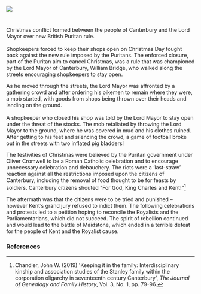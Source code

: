 <a href="https://juncture-digital.org"><img src="https://juncture-digital.org/images/ve-button.png"></a>
<param ve-config title="Plum Pudding Riots" author="Hannah Jennison" layout="vtl" 
banner="/images/banners/17c.jpg">

#

<param ve-entity title="Canterbury" eid="Q29303">
<param ve-entity title="battle of Maidstone" eid="Q4871639">

Christmas conflict formed between the people of Canterbury and the Lord Mayor over new British Puritan rule.
<br><br>
Shopkeepers forced to keep their shops open on Christmas Day fought back against the new rule imposed by the Puritans. The enforced closure, part of the Puritan aim to cancel Christmas, was a rule that was championed by the Lord Mayor of Canterbury, William Bridge, who walked along the streets encouraging shopkeepers to stay open.
<param ve-image 
       label="Canterbury High Street" 
       attribution="Palickap, via Wikimedia Commons"
       license="CC BY-SA 3.0" 
       url="https://upload.wikimedia.org/wikipedia/commons/e/ea/Canterbury%2C_High_Street_03.jpg">

As he moved through the streets, the Lord Mayor was affronted by a gathering crowd and after ordering his pikemen to remain where they were, a mob started, with goods from shops being thrown over their heads and landing on the ground.
<br><br>
A shopkeeper who closed his shop was told by the Lord Mayor to stay open under the threat of the stocks. The mob retaliated by throwing the Lord Mayor to the ground, where he was covered in mud and his clothes ruined. After getting to his feet and silencing the crowd, a game of football broke out in the streets with two inflated pig bladders!
<param ve-image 
       label="A pikeman" 
       license="Public domain" 
       url="https://upload.wikimedia.org/wikipedia/commons/5/5d/Officer_of_pikemen.jpg">

The festivities of Christmas were believed by the Puritan government under Oliver Cromwell to be a Roman Catholic celebration and to encourage unnecessary celebration and debauchery. The riots were a ‘last-straw’ reaction against all the restrictions imposed upon the citizens of Canterbury, including the removal of food thought to be for feasts by soldiers. Canterbury citizens shouted "For God, King Charles and Kent!"[^ref1]
<param ve-image url="https://upload.wikimedia.org/wikipedia/commons/2/24/Oliver_Cromwell_by_Samuel_Cooper.jpg" label="Oliver Cromwell" attribution="After Samuel Cooper, Public domain, via Wikimedia Commons">
<param ve-map center="Q29303" zoom="8">

The aftermath was that the citizens were to be tried and punished – however Kent’s grand jury refused to indict them. The following celebrations and protests led to a petition hoping to reconcile the Royalists and the Parliamentarians, which did not succeed. The spirit of rebellion continued and would lead to the battle of Maidstone, which ended in a terrible defeat for the people of Kent and the Royalist cause.
<param ve-image 
       label="A pike charge"
       description="A pike charge during a re-enactment of the Battle of Maidstone"
       license="Creative Commons Attribution-Share Alike 3.0 Unported" 
       url="https://upload.wikimedia.org/wikipedia/commons/4/4c/Pike_Charge_Battle_of_Maidstone_Military_Odyssey.jpg">
       
### References

[^ref1]: Chandler, John W. (2019) 'Keeping it in the family: Interdisciplinary kinship and association studies of the Stanley family within the corporation oligarchy in seventeenth century Canterbury', _The Journal of Genealogy and Family History_, Vol. 3, No. 1, pp. 79-96.
